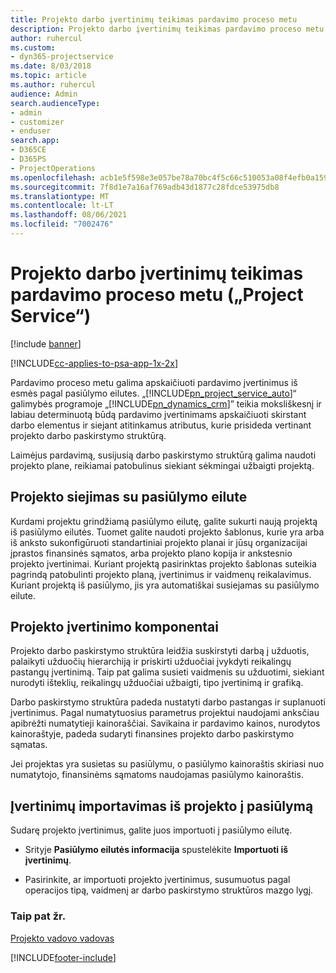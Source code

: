 ```yaml
---
title: Projekto darbo įvertinimų teikimas pardavimo proceso metu
description: Projekto darbo įvertinimų teikimas pardavimo proceso metu „Project Service“
author: ruhercul
ms.custom:
- dyn365-projectservice
ms.date: 8/03/2018
ms.topic: article
ms.author: ruhercul
audience: Admin
search.audienceType:
- admin
- customizer
- enduser
search.app:
- D365CE
- D365PS
- ProjectOperations
ms.openlocfilehash: acb1e5f598e3e057be78a70bc4f5c66c510053a08f4efb0a1595cf4853171662
ms.sourcegitcommit: 7f8d1e7a16af769adb43d1877c28fdce53975db8
ms.translationtype: MT
ms.contentlocale: lt-LT
ms.lasthandoff: 08/06/2021
ms.locfileid: "7002476"
---
```

# <a name="provide-work-estimates-for-a-project-during-the-sales-process-project-service"></a>Projekto darbo įvertinimų teikimas pardavimo proceso metu („Project Service“)

[!include [banner](../includes/psa-now-project-operations.md)]

[!INCLUDE[cc-applies-to-psa-app-1x-2x](../includes/cc-applies-to-psa-app-1x-2x.md)]

Pardavimo proceso metu galima apskaičiuoti pardavimo įvertinimus iš esmės pagal pasiūlymo eilutes. „[!INCLUDE[pn_project_service_auto](../includes/pn-project-service-auto.md)]“ galimybės programoje „[!INCLUDE[pn_dynamics_crm](../includes/pn-dynamics-crm.md)]” teikia moksliškesnį ir labiau determinuotą būdą pardavimo įvertinimams apskaičiuoti skirstant darbo elementus ir siejant atitinkamus atributus, kurie prisideda vertinant projekto darbo paskirstymo struktūrą.  
  
 Laimėjus pardavimą, susijusią darbo paskirstymo struktūrą galima naudoti projekto plane, reikiamai patobulinus siekiant sėkmingai užbaigti projektą.  
  
## <a name="link-a-project-to-a-quote-line"></a>Projekto siejimas su pasiūlymo eilute  
 Kurdami projektu grindžiamą pasiūlymo eilutę, galite sukurti naują projektą iš pasiūlymo eilutės. Tuomet galite naudoti projekto šablonus, kurie yra arba iš anksto sukonfigūruoti standartiniai projekto planai ir jūsų organizacijai įprastos finansinės sąmatos, arba projekto plano kopija ir ankstesnio projekto įvertinimai. Kuriant projektą pasirinktas projekto šablonas suteikia pagrindą patobulinti projekto planą, įvertinimus ir vaidmenų reikalavimus. Kuriant projektą iš pasiūlymo, jis yra automatiškai susiejamas su pasiūlymo eilute.  
  
## <a name="project-estimate-components"></a>Projekto įvertinimo komponentai  
 Projekto darbo paskirstymo struktūra leidžia suskirstyti darbą į užduotis, palaikyti užduočių hierarchiją ir priskirti užduočiai įvykdyti reikalingų pastangų įvertinimą. Taip pat galima susieti vaidmenis su užduotimi, siekiant nurodyti išteklių, reikalingų užduočiai užbaigti, tipo įvertinimą ir grafiką.  
  
 Darbo paskirstymo struktūra padeda nustatyti darbo pastangas ir suplanuoti įvertinimus. Pagal numatytuosius parametrus projektui naudojami anksčiau apibrėžti numatytieji kainoraščiai. Savikaina ir pardavimo kainos, nurodytos kainoraštyje, padeda sudaryti finansines projekto darbo paskirstymo sąmatas.  
  
 Jei projektas yra susietas su pasiūlymu, o pasiūlymo kainoraštis skiriasi nuo numatytojo, finansinėms sąmatoms naudojamas pasiūlymo kainoraštis.  
  
## <a name="import-estimates-from-a-project-into-a-quote"></a>Įvertinimų importavimas iš projekto į pasiūlymą  
 Sudarę projekto įvertinimus, galite juos importuoti į pasiūlymo eilutę.  
  
-   Srityje **Pasiūlymo eilutės informacija** spustelėkite **Importuoti iš įvertinimų**. 

-   Pasirinkite, ar importuoti projekto įvertinimus, susumuotus pagal operacijos tipą, vaidmenį ar darbo paskirstymo struktūros mazgo lygį.  
  
### <a name="see-also"></a>Taip pat žr.  
 [Projekto vadovo vadovas](../psa/project-manager-guide.md)


[!INCLUDE[footer-include](../includes/footer-banner.md)]